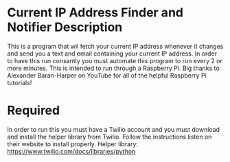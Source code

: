 # Current IP Address Finder and Notifier Description

This is a program that wil fetch your current IP address whenever it changes and send you a text and email containing your current IP address. In order to have this run consantly you must automate this program to run every 2 or more minutes. This is intended to run through a Raspberry Pi. Big thanks to Alexander Baran-Harper on YouTube for all of the helpful Raspberry Pi tutorials!

# Required

In order to run this you must have a Twilio account and you must download and install the helper library from Twilio. Follow the instructions listen on their website to install properly.
Helper library: https://www.twilio.com/docs/libraries/python
